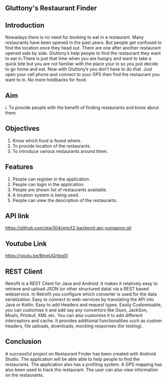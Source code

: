 ## Gluttony's Restaurant Finder
## Introduction
Nowadays there is no need for booking to eat in a restaurant. Many restaurants have been opened in the past years.
But people get confused to find the location once they head out. There are one after another restaurant opened side by side.
Gluttony’s help people to find the restaurant they want to eat in.There is just that time when you are hungry and want to take a quick bite but you are not familiar with the place your in so you just decide to go home and eat. Now with Gluttony’s you don’t have to do that. Just open your cell phone and connect to your GPS then find the  restaurant you want to in. No more holdbacks for food.

## Aim 
i.	To provide people with the benefit of finding restaurants and know about them.

## Objectives
1. Know which food is found where.
2. To provide location of the restaurants.
3. To introduce various restaurants around them.

## Features
1. People can register in the application.
2. People can login in the application.
3. People are shown list of restaurants available.
4. A location system is being used.
5. People can view the description of the restaurants.

## API link
https://github.com/stw304cem/t2-backend-api-yumasnor.git

## Youtube Link
https://youtu.be/BmeUGrtbg0I

## REST Client
Retrofit is a REST Client for Java and Android. It makes it relatively easy to retrieve and upload JSON (or other structured data) via a REST based webservice. In Retrofit you configure which converter is used for the data serialization.
Easy to connect to web-services by translating the API into Java or Kotlin.
Easy to add Headers and request types.
Easily Customisable, you can customise it and add say any convertors like Gson, JackSon, Moshi, Prtobuf, XML etc. You can also customise it to add different interceptors and cache.
It provides additional functionalities such as custom headers, file uploads, downloads, mocking responses (for testing).


## Conclusion
A successful project on Restaurant Finder has been created with Android Studio. The application will be able able to help people to find the restaurants. 
The application also has a profiling system. A GPS mapping has also been used to track the restaurant. The user can also view information on the restaurants.





